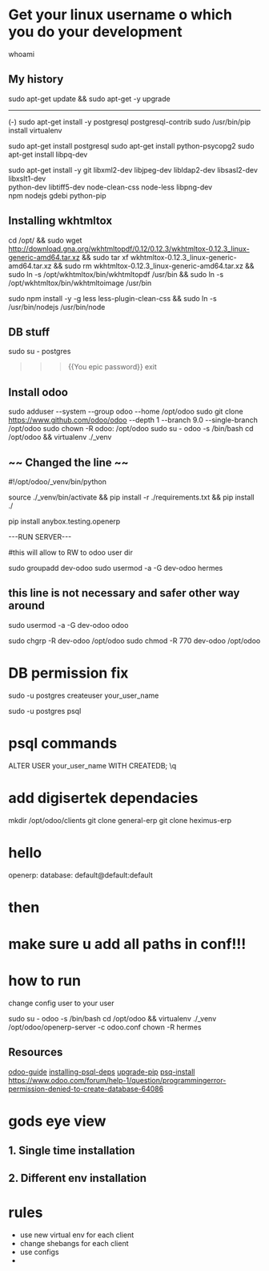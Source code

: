 # Get your linux username o which you do your development
whoami



## My history

sudo apt-get update &&
sudo apt-get -y upgrade

----
(-)
sudo apt-get install -y postgresql postgresql-contrib
sudo /usr/bin/pip install virtualenv

sudo apt-get install postgresql
sudo apt-get install python-psycopg2
sudo apt-get install libpq-dev


sudo apt-get install -y git libxml2-dev libjpeg-dev libldap2-dev libsasl2-dev libxslt1-dev \
python-dev libtiff5-dev node-clean-css node-less libpng-dev \
npm nodejs gdebi python-pip

## Installing wkhtmltox

cd /opt/ &&
sudo wget http://download.gna.org/wkhtmltopdf/0.12/0.12.3/wkhtmltox-0.12.3_linux-generic-amd64.tar.xz &&
sudo tar xf wkhtmltox-0.12.3_linux-generic-amd64.tar.xz &&
sudo rm wkhtmltox-0.12.3_linux-generic-amd64.tar.xz &&
sudo ln -s /opt/wkhtmltox/bin/wkhtmltopdf /usr/bin &&
sudo ln -s /opt/wkhtmltox/bin/wkhtmltoimage /usr/bin


sudo npm install -y -g less less-plugin-clean-css &&
sudo ln -s /usr/bin/nodejs /usr/bin/node

## DB stuff

sudo su - postgres
>>> {{You epic password}}
>>> exit

## Install odoo

sudo adduser --system --group odoo --home /opt/odoo
sudo git clone https://www.github.com/odoo/odoo --depth 1 --branch 9.0 --single-branch /opt/odoo
sudo chown -R odoo: /opt/odoo
sudo su - odoo -s /bin/bash
cd /opt/odoo &&
virtualenv ./_venv

## ~~ Changed the line ~~
#!/opt/odoo/_venv/bin/python

source ./_venv/bin/activate &&
pip install -r ./requirements.txt &&
pip install ./

pip install anybox.testing.openerp

---RUN SERVER---

#this will allow to RW to odoo user dir

sudo groupadd dev-odoo
sudo usermod -a -G dev-odoo hermes

## this line is not necessary and safer other way around
sudo usermod -a -G dev-odoo odoo

sudo chgrp -R dev-odoo /opt/odoo
sudo chmod -R 770 dev-odoo /opt/odoo

# DB permission fix

sudo -u postgres createuser your_user_name

sudo -u postgres psql

# psql commands

ALTER USER your_user_name WITH CREATEDB;
\q

# add digisertek dependacies
mkdir /opt/odoo/clients
git clone general-erp
git clone heximus-erp

# hello

openerp: database: default@default:default

# then
# make sure u add all paths in conf!!!

# how to run
change config user to your user

sudo su - odoo -s /bin/bash
cd /opt/odoo &&
virtualenv ./_venv
/opt/odoo/openerp-server -c odoo.conf
chown -R hermes


## Resources

[odoo-guide](https://blog.laslabs.com/2015/12/installing-odoo-9-from-source-ubuntu/)
[installing-psql-deps](http://stackoverflow.com/questions/28253681/you-need-to-install-postgresql-server-dev-x-y-for-building-a-server-side-extensi)
[upgrade-pip](http://stackoverflow.com/questions/15221473/how-do-i-update-pip-itself-from-inside-my-virtual-environment)
[psq-install](https://www.digitalocean.com/community/tutorials/how-to-install-and-use-postgresql-on-ubuntu-16-04)
https://www.odoo.com/forum/help-1/question/programmingerror-permission-denied-to-create-database-64086



# gods eye view

## 1. Single time installation

## 2. Different env installation

# rules
- use new virtual env for each client
- change shebangs for each client
- use configs
-
